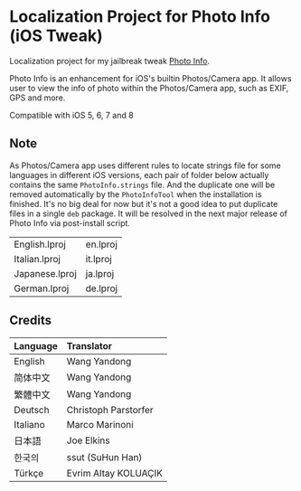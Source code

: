 # Localization Project for Photo Info (iOS Tweak) 

Localization project for my jailbreak tweak [Photo Info](http://cydia.saurik.com/package/org.thebigboss.photoinfo/).

Photo Info is an enhancement for iOS's builtin Photos/Camera app. It allows user to view the info of photo within the Photos/Camera app, such as EXIF, GPS and more. 

Compatible with iOS 5, 6, 7 and 8

## Note

As Photos/Camera app uses different rules to locate strings file for some languages in different iOS versions, each pair of folder below actually contains the same ```PhotoInfo.strings``` file. And the duplicate one will be removed automatically by the ```PhotoInfoTool``` when the installation is finished. It's no big deal for now but it's not a good idea to put duplicate files in a single ```deb``` package. It will be resolved in the next major release of Photo Info via post-install script.

 <table>
  <tr>
    <td>English.lproj</td>
    <td>en.lproj</td>
  </tr>
  <tr>
    <td>Italian.lproj</td>
    <td>it.lproj</td>
  </tr>
  <tr>
    <td>Japanese.lproj</td>
    <td>ja.lproj</td>
  </tr>
  <tr>
    <td>German.lproj</td>
    <td>de.lproj</td>
  </tr>
</table>    



## Credits

| Language | Translator  | 
| ---------|:-------------| 
| English | Wang Yandong | 
| 简体中文 | Wang Yandong |  
| 繁體中文 | Wang Yandong | 
| Deutsch | Christoph Parstorfer | 
| Italiano | Marco Marinoni | 
| 日本語 | Joe Elkins | 
| 한국의 | ssut (SuHun Han) | 
| Türkçe | Evrim Altay KOLUAÇIK | 
